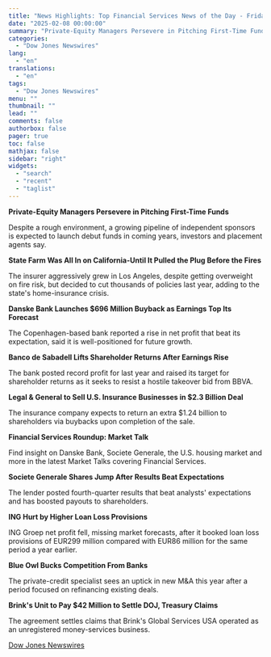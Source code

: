 ```yaml
---
title: "News Highlights: Top Financial Services News of the Day - Friday at 11 AM ET"
date: "2025-02-08 00:00:00"
summary: "Private-Equity Managers Persevere in Pitching First-Time FundsDespite a rough environment, a growing pipeline of independent sponsors is expected to launch debut funds in coming years, investors and placement agents say.State Farm Was All In on California-Until It Pulled the Plug Before the FiresThe insurer aggressively grew in Los Angeles, despite..."
categories:
  - "Dow Jones Newswires"
lang:
  - "en"
translations:
  - "en"
tags:
  - "Dow Jones Newswires"
menu: ""
thumbnail: ""
lead: ""
comments: false
authorbox: false
pager: true
toc: false
mathjax: false
sidebar: "right"
widgets:
  - "search"
  - "recent"
  - "taglist"
---
```


**Private-Equity Managers Persevere in Pitching First-Time Funds**

Despite a rough environment, a growing pipeline of independent sponsors is expected to launch debut funds in coming years, investors and placement agents say.

**State Farm Was All In on California-Until It Pulled the Plug Before the Fires**

The insurer aggressively grew in Los Angeles, despite getting overweight on fire risk, but decided to cut thousands of policies last year, adding to the state's home-insurance crisis.

**Danske Bank Launches $696 Million Buyback as Earnings Top Its Forecast**

The Copenhagen-based bank reported a rise in net profit that beat its expectation, said it is well-positioned for future growth.

**Banco de Sabadell Lifts Shareholder Returns After Earnings Rise**

The bank posted record profit for last year and raised its target for shareholder returns as it seeks to resist a hostile takeover bid from BBVA.

**Legal & General to Sell U.S. Insurance Businesses in $2.3 Billion Deal**

The insurance company expects to return an extra $1.24 billion to shareholders via buybacks upon completion of the sale.

**Financial Services Roundup: Market Talk**

Find insight on Danske Bank, Societe Generale, the U.S. housing market and more in the latest Market Talks covering Financial Services.

**Societe Generale Shares Jump After Results Beat Expectations**

The lender posted fourth-quarter results that beat analysts' expectations and has boosted payouts to shareholders.

**ING Hurt by Higher Loan Loss Provisions**

ING Groep net profit fell, missing market forecasts, after it booked loan loss provisions of EUR299 million compared with EUR86 million for the same period a year earlier.

**Blue Owl Bucks Competition From Banks**

The private-credit specialist sees an uptick in new M&A this year after a period focused on refinancing existing deals.

**Brink's Unit to Pay $42 Million to Settle DOJ, Treasury Claims**

The agreement settles claims that Brink's Global Services USA operated as an unregistered money-services business.

[Dow Jones Newswires](https://www.tradingview.com/news/DJN_DN20250207007847:0/)

